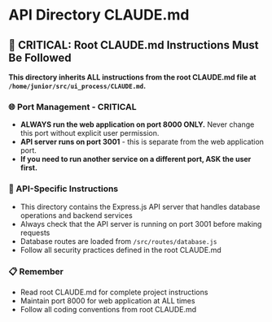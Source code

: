 # API Directory CLAUDE.md

## 🚨 CRITICAL: Root CLAUDE.md Instructions Must Be Followed

**This directory inherits ALL instructions from the root CLAUDE.md file at `/home/junior/src/ui_process/CLAUDE.md`.**

### 🌐 Port Management - CRITICAL
- **ALWAYS run the web application on port 8000 ONLY.** Never change this port without explicit user permission.
- **API server runs on port 3001** - this is separate from the web application port.
- **If you need to run another service on a different port, ASK the user first.**

### 🔄 API-Specific Instructions
- This directory contains the Express.js API server that handles database operations and backend services
- Always check that the API server is running on port 3001 before making requests
- Database routes are loaded from `/src/routes/database.js`
- Follow all security practices defined in the root CLAUDE.md

### 📋 Remember
- Read root CLAUDE.md for complete project instructions
- Maintain port 8000 for web application at ALL times
- Follow all coding conventions from root CLAUDE.md